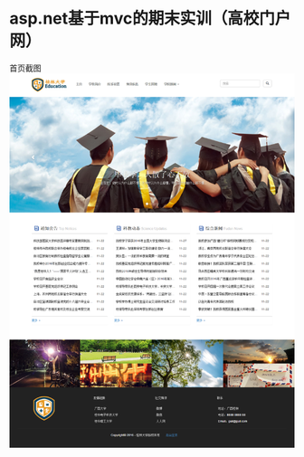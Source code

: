 # asp.net基于mvc的期末实训（高校门户网）
首页截图
![Alt text](https://github.com/zdygithub/Practice/blob/master/Capture.png)
